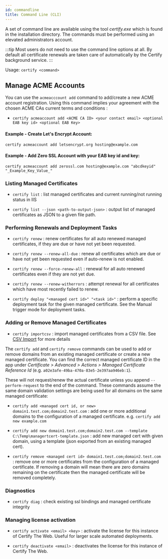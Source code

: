 ```yaml
---
id: commandline
title: Command Line (CLI)
---
```


A set of command line are available using the tool _certify.exe_ which is found in the installation directory. The commands must be performed using an elevated administrators account.

:::tip
Most users do not need to use the command line options at all. By default all certificate renewals are taken care of automatically by the Certify background service.
:::

Usage: `certify <command>`

## Manage ACME Accounts

You can use the `acmeacccount add` command to add/create a new ACME account registration. Using this command implies your agreement with the chosen ACME CAs current terms and conditions :

- `certify acmeaccount add <ACME CA ID> <your contact email> <optional EAB key id> <optional EAB Key>`

#### Example - Create Let's Encrypt Account:

`certify acmeaccount add letsencrypt.org hosting@example.com`

#### Example - Add Zero SSL Account with your EAB key id and key:

`certify acmeaccount add zerossl.com hosting@example.com "abcdkeyid" "_Example_Key_Value_"`

### Listing Managed Certificates

- `certify list` : list managed certificates and current running/not running status in IIS

- `certify list --json <path-to-output-json>` : output list of managed certificates as JSON to a given file path.

### Performing Renewals and Deployment Tasks

- `certify renew` : renew certificates for all auto renewed managed certificates, if they are due or have not yet been requested.

- `certify renew --renew-all-due` : renew all certificates which are due or have not yet been requested even if auto-renew is not enabled.

- `certify renew --force-renew-all` : renewal for all auto renewed certificates even if they are not yet due.

- `certify renew --renew-witherrors` : attempt renewal for all certificates which have most recently failed to renew.

- `certify deploy "<managed cert id>" "<task id>"` : perform a specific deployment task for the given managed certificate. See the Manual trigger mode for deployment tasks.

### Adding or Remove Managed Certificates

- `certify importcsv` : import managed certificates from a CSV file. See [CSV Import](csv-import.md) for more details

The `certify add` and `certify remove` commands can be used to add or remove domains from an existing managed certificate or create a new managed certificate. You can find the correct managed certificate ID in the app under _Certificate > Advanced > Actions > Managed Certificate Reference Id_ (e.g. `a02e3afe-49ba-470a-83e5-2e397aa946eb:1`).

These will not request/renew the actual certificate unless you append `--perform-request` to the end of the command. These commands assume the same domain validation settings are being used for all domains on the same managed certificate:

- `certify add <managed cert id, or new> domain1.test.com;domain2.test.com` : add one or more additional domains to the configuration of a managed certificate. e.g. `certify add new example.com`

- `certify add new domain1.test.com;domain2.test.com --template C:\Temp\managertcert-template.json` : add new managed cert with given domain, using a template (json exported from an existing managed cert).

- `certify remove <managed cert id> domain1.test.com;domain2.test.com` : remove one or more certificates from the configuration of a managed certificate. If removing a domain will mean there are zero domains remaining on the certificate then the managed certificate will be removed completely.

### Diagnostics

- `certify diag` : check existing ssl bindings and managed certificate integrity

### Managing license activation

- `certify activate <email> <key>` : activate the license for this instance of Certify The Web. Useful for larger scale automated deployments.

- `certify deactivate <email>` : deactivates the license for this instance of Certify The Web.
